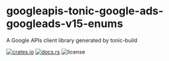 # googleapis-tonic-google-ads-googleads-v15-enums

A Google APIs client library generated by tonic-build

[![crates.io](https://img.shields.io/crates/v/googleapis-tonic-google-ads-googleads-v15-enums)](https://crates.io/crates/googleapis-tonic-google-ads-googleads-v15-enums)
[![docs.rs](https://img.shields.io/docsrs/googleapis-tonic-google-ads-googleads-v15-enums)](https://docs.rs/googleapis-tonic-google-ads-googleads-v15-enums)
![license](https://img.shields.io/crates/l/googleapis-tonic-google-ads-googleads-v15-enums)
